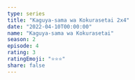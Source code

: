 ```yaml
---
type: series
title: "Kaguya-sama wa Kokurasetai 2x4"
date: "2022-04-10T00:00:00"
name: "Kaguya-sama wa Kokurasetai"
season: 2
episode: 4
rating: 3
ratingEmoji: "⭐️⭐️⭐️"
share: false
---
```

